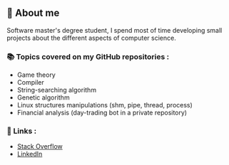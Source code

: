 ## 📖 About me

Software master's degree student, I spend most of time developing small projects about the different aspects of computer science. 

### 📚 Topics covered on my GitHub repositories :
- Game theory
- Compiler
- String-searching algorithm
- Genetic algorithm
- Linux structures manipulations (shm, pipe, thread, process)
- Financial analysis (day-trading bot in a private repository)


### 🔗 Links :
- [Stack Overflow](https://stackoverflow.com/users/9057499/arnaud-peralta)
- [LinkedIn](https://www.linkedin.com/in/arnaud-peralta-0b5625154/)
